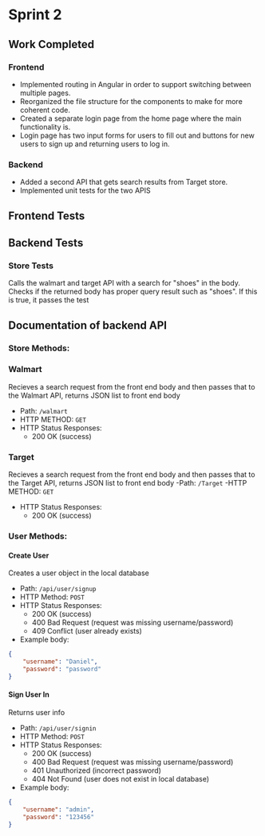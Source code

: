 # Sprint 2

## Work Completed
### Frontend
 - Implemented routing in Angular in order to support switching between multiple pages. 
 - Reorganized the file structure for the components to make for more coherent code. 
 - Created a separate login page from the home page where the main functionality is. 
 - Login page has two input forms for users to fill out and buttons for new users to sign up and returning users to log in.

### Backend
- Added a second API that gets search results from Target store. 
- Implemented unit tests for the two APIS 

## Frontend Tests

## Backend Tests
### Store Tests
Calls the walmart and target API with a search for "shoes" in the body. Checks if the returned body has proper query result such as "shoes". If this is true, it passes the test

## Documentation of backend API

### Store Methods:
### Walmart
Recieves a search request from the front end body and then passes that to the Walmart API, returns JSON list to front end body
- Path: `/walmart`
- HTTP  METHOD: `GET`
- HTTP Status Responses:
    - 200 OK (success)


### Target
Recieves a search request from the front end body and then passes that to the Target API, returns JSON list to front end body
-Path: `/Target`
-HTTP  METHOD: `GET`
- HTTP Status Responses:
    - 200 OK (success)

### User Methods:
#### Create User
Creates a user object in the local database
- Path: `/api/user/signup`
- HTTP Method: `POST`
- HTTP Status Responses:
    - 200 OK (success)
    - 400 Bad Request (request was missing username/password)
    - 409 Conflict (user already exists)
- Example body:
```json
{
	"username": "Daniel",
	"password": "password"
}
```

#### Sign User In
Returns user info
- Path: `/api/user/signin`
- HTTP Method: `POST`
- HTTP Status Responses:
    - 200 OK (success)
    - 400 Bad Request (request was missing username/password)
    - 401 Unauthorized (incorrect password)
    - 404 Not Found (user does not exist in local database)
- Example body:
```json
{
	"username": "admin",
	"password": "123456"
}
```
